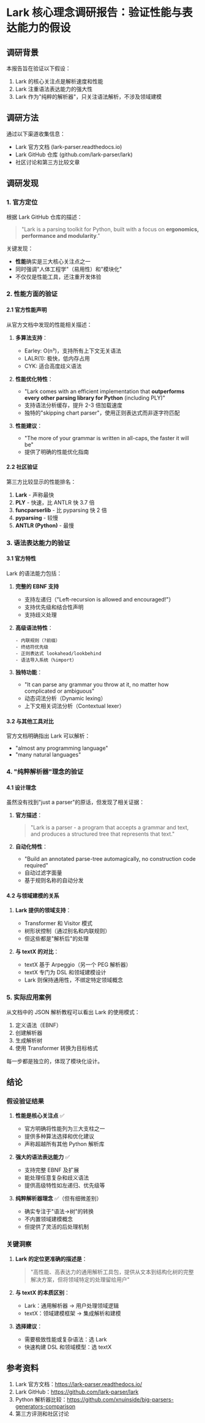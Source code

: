 # Lark 核心理念调研报告：验证性能与表达能力的假设

## 调研背景

本报告旨在验证以下假设：
1. Lark 的核心关注点是解析速度和性能
2. Lark 注重语法表达能力的强大性
3. Lark 作为"纯粹的解析器"，只关注语法解析，不涉及领域建模

## 调研方法

通过以下渠道收集信息：
- Lark 官方文档 (lark-parser.readthedocs.io)
- Lark GitHub 仓库 (github.com/lark-parser/lark)
- 社区讨论和第三方比较文章

## 调研发现

### 1. 官方定位

根据 Lark GitHub 仓库的描述：
> "Lark is a parsing toolkit for Python, built with a focus on **ergonomics, performance and modularity**."

关键发现：
- **性能**确实是三大核心关注点之一
- 同时强调"人体工程学"（易用性）和"模块化"
- 不仅仅是性能工具，还注重开发体验

### 2. 性能方面的验证

#### 2.1 官方性能声明

从官方文档中发现的性能相关描述：

1. **多算法支持**：
   - Earley: O(n³)，支持所有上下文无关语法
   - LALR(1): 极快，低内存占用
   - CYK: 适合高度歧义语法

2. **性能优化特性**：
   - "Lark comes with an efficient implementation that **outperforms every other parsing library for Python** (including PLY)"
   - 支持语法分析缓存，提升 2-3 倍加载速度
   - 独特的"skipping chart parser"，使用正则表达式而非逐字符匹配

3. **性能建议**：
   - "The more of your grammar is written in all-caps, the faster it will be"
   - 提供了明确的性能优化指南

#### 2.2 社区验证

第三方比较显示的性能排名：
1. **Lark** - 声称最快
2. **PLY** - 快速，比 ANTLR 快 3.7 倍
3. **funcparserlib** - 比 pyparsing 快 2 倍
4. **pyparsing** - 较慢
5. **ANTLR (Python)** - 最慢

### 3. 语法表达能力的验证

#### 3.1 官方特性

Lark 的语法能力包括：

1. **完整的 EBNF 支持**
   - 支持左递归（"Left-recursion is allowed and encouraged!"）
   - 支持优先级和结合性声明
   - 支持歧义处理

2. **高级语法特性**：
   ```
   - 内联规则（?前缀）
   - 终结符优先级
   - 正则表达式 lookahead/lookbehind
   - 语法导入系统（%import）
   ```

3. **独特功能**：
   - "It can parse any grammar you throw at it, no matter how complicated or ambiguous"
   - 动态词法分析（Dynamic lexing）
   - 上下文相关词法分析（Contextual lexer）

#### 3.2 与其他工具对比

官方文档明确指出 Lark 可以解析：
- "almost any programming language"
- "many natural languages"

### 4. "纯粹解析器"理念的验证

#### 4.1 设计理念

虽然没有找到"just a parser"的原话，但发现了相关证据：

1. **官方描述**：
   > "Lark is a parser - a program that accepts a grammar and text, and produces a structured tree that represents that text."

2. **自动化特性**：
   - "Build an annotated parse-tree automagically, no construction code required"
   - 自动过滤字面量
   - 基于规则名称的自动分发

#### 4.2 与领域建模的关系

1. **Lark 提供的领域支持**：
   - Transformer 和 Visitor 模式
   - 树形状控制（通过别名和内联规则）
   - 但这些都是"解析后"的处理

2. **与 textX 的对比**：
   - textX 基于 Arpeggio（另一个 PEG 解析器）
   - textX 专门为 DSL 和领域建模设计
   - Lark 则保持通用性，不绑定特定领域概念

### 5. 实际应用案例

从文档中的 JSON 解析教程可以看出 Lark 的使用模式：

1. 定义语法（EBNF）
2. 创建解析器
3. 生成解析树
4. 使用 Transformer 转换为目标格式

每一步都是独立的，体现了模块化设计。

## 结论

### 假设验证结果

1. **性能是核心关注点** ✅ 
   - 官方明确将性能列为三大支柱之一
   - 提供多种算法选择和优化建议
   - 声称超越所有其他 Python 解析库

2. **强大的语法表达能力** ✅
   - 支持完整 EBNF 及扩展
   - 能处理任意复杂和歧义语法
   - 提供高级特性如左递归、优先级等

3. **纯粹解析器理念** ✅（但有细微差别）
   - 确实专注于"语法→树"的转换
   - 不内置领域建模概念
   - 但提供了灵活的后处理机制

### 关键洞察

1. **Lark 的定位更准确的描述是**：
   > "高性能、高表达力的通用解析工具包，提供从文本到结构化树的完整解决方案，但将领域特定的处理留给用户"

2. **与 textX 的本质区别**：
   - Lark：通用解析器 → 用户处理领域逻辑
   - textX：领域建模框架 → 集成解析和建模

3. **选择建议**：
   - 需要极致性能或复杂语法：选 Lark
   - 快速构建 DSL 和领域模型：选 textX

## 参考资料

1. Lark 官方文档：https://lark-parser.readthedocs.io/
2. Lark GitHub：https://github.com/lark-parser/lark
3. Python 解析器比较：https://github.com/xnuinside/big-parsers-generators-comparison
4. 第三方评测和社区讨论